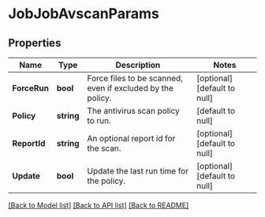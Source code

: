 # JobJobAvscanParams

## Properties
Name | Type | Description | Notes
------------ | ------------- | ------------- | -------------
**ForceRun** | **bool** | Force files to be scanned, even if excluded by the policy. | [optional] [default to null]
**Policy** | **string** | The antivirus scan policy to run. | [default to null]
**ReportId** | **string** | An optional report id for the scan. | [optional] [default to null]
**Update** | **bool** | Update the last run time for the policy. | [optional] [default to null]

[[Back to Model list]](../README.md#documentation-for-models) [[Back to API list]](../README.md#documentation-for-api-endpoints) [[Back to README]](../README.md)


